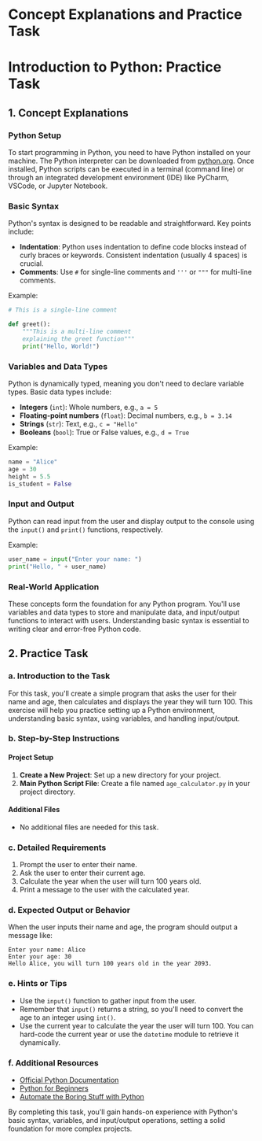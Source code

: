 # Concept Explanations and Practice Task

# Introduction to Python: Practice Task

## 1. Concept Explanations

### Python Setup
To start programming in Python, you need to have Python installed on your machine. The Python interpreter can be downloaded from [python.org](https://www.python.org/downloads/). Once installed, Python scripts can be executed in a terminal (command line) or through an integrated development environment (IDE) like PyCharm, VSCode, or Jupyter Notebook.

### Basic Syntax
Python's syntax is designed to be readable and straightforward. Key points include:

- **Indentation**: Python uses indentation to define code blocks instead of curly braces or keywords. Consistent indentation (usually 4 spaces) is crucial.
- **Comments**: Use `#` for single-line comments and `'''` or `"""` for multi-line comments.
  
Example:
```python
# This is a single-line comment

def greet():
    """This is a multi-line comment
    explaining the greet function"""
    print("Hello, World!")
```

### Variables and Data Types
Python is dynamically typed, meaning you don't need to declare variable types. Basic data types include:

- **Integers** (`int`): Whole numbers, e.g., `a = 5`
- **Floating-point numbers** (`float`): Decimal numbers, e.g., `b = 3.14`
- **Strings** (`str`): Text, e.g., `c = "Hello"`
- **Booleans** (`bool`): True or False values, e.g., `d = True`

Example:
```python
name = "Alice"
age = 30
height = 5.5
is_student = False
```

### Input and Output
Python can read input from the user and display output to the console using the `input()` and `print()` functions, respectively.

Example:
```python
user_name = input("Enter your name: ")
print("Hello, " + user_name)
```

### Real-World Application
These concepts form the foundation for any Python program. You'll use variables and data types to store and manipulate data, and input/output functions to interact with users. Understanding basic syntax is essential to writing clear and error-free Python code.

## 2. Practice Task

### a. Introduction to the Task
For this task, you'll create a simple program that asks the user for their name and age, then calculates and displays the year they will turn 100. This exercise will help you practice setting up a Python environment, understanding basic syntax, using variables, and handling input/output.

### b. Step-by-Step Instructions

#### Project Setup
1. **Create a New Project**: Set up a new directory for your project.
2. **Main Python Script File**: Create a file named `age_calculator.py` in your project directory.

#### Additional Files
- No additional files are needed for this task.

### c. Detailed Requirements
1. Prompt the user to enter their name.
2. Ask the user to enter their current age.
3. Calculate the year when the user will turn 100 years old.
4. Print a message to the user with the calculated year.

### d. Expected Output or Behavior
When the user inputs their name and age, the program should output a message like:
```
Enter your name: Alice
Enter your age: 30
Hello Alice, you will turn 100 years old in the year 2093.
```

### e. Hints or Tips
- Use the `input()` function to gather input from the user.
- Remember that `input()` returns a string, so you'll need to convert the age to an integer using `int()`.
- Use the current year to calculate the year the user will turn 100. You can hard-code the current year or use the `datetime` module to retrieve it dynamically.

### f. Additional Resources
- [Official Python Documentation](https://docs.python.org/3/)
- [Python for Beginners](https://www.learnpython.org/)
- [Automate the Boring Stuff with Python](https://automatetheboringstuff.com/)

By completing this task, you'll gain hands-on experience with Python's basic syntax, variables, and input/output operations, setting a solid foundation for more complex projects.
